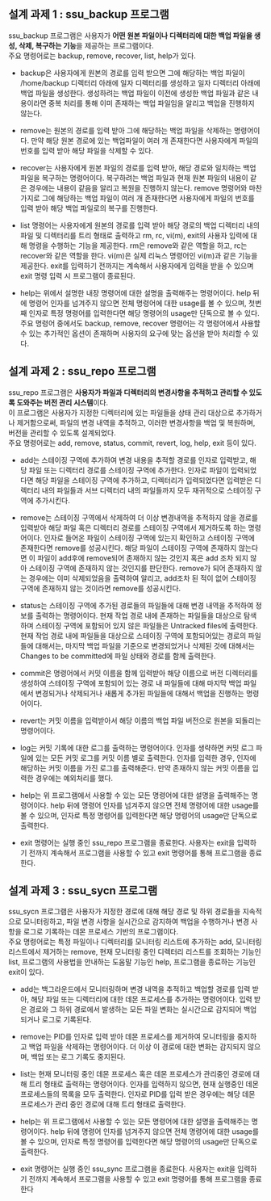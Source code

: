 ## 설계 과제 1 : ssu_backup 프로그램
ssu_backup 프로그램은 사용자가 **어떤 원본 파일이나 디렉터리에 대한 백업 파일을 생성, 삭제, 복구하는 기능**을 제공하는 프로그램이다.  
주요 명령어로는 backup, remove, recover, list, help가 있다.

- backup은 사용자에게 원본의 경로를 입력 받으면 그에 해당하는 백업 파일이 /home/backup 디렉터리 아래에 일자 디렉터리를 생성하고 일자 디렉터리 아래에 백업 파일을 생성한다. 생성하려는 백업 파일이 이전에 생성한 백업 파일과 같은 내용이라면 중복 처리를 통해 이미 존재하는 백업 파일임을 알리고 백업을 진행하지 않는다.

- remove는 원본의 경로를 입력 받아 그에 해당하는 백업 파일을 삭제하는 명령어이다. 만약 해당 원본 경로에 있는 백업파일이 여러 개 존재한다면 사용자에게 파일의 번호를 입력 받아 해당 파일을 삭제할 수 있다.
- recover는 사용자에게 원본 파일의 경로를 입력 받아, 해당 경로와 일치하는 백업 파일을 복구하는 명령어이다. 복구하려는 백업 파일과 현재 원본 파일의 내용이 같은 경우에는 내용이 같음을 알리고 복원을 진행하지 않는다. remove 명령어와 마찬가지로 그에 해당하는 백업 파일이 여러 개 존재한다면 사용자에게 파일의 번호를 입력 받아 해당 백업 파일로의 복구를 진행한다.
- list 명령어는 사용자에게 원본의 경로를 입력 받아 해당 경로의 백업 디렉터리 내의 파일 및 디렉터리를 트리 형태로 출력하고 rm, rc, vi(m), exit의 사용자 입력에 대해 명령을 수행하는 기능을 제공한다. rm은 remove와 같은 역할을 하고, rc는 recover와 같은 역할을 한다. vi(m)은 실제 리눅스 명령어인 vi(m)과 같은 기능을 제공한다. exit를 입력하기 전까지는 계속해서 사용자에게 입력을 받을 수 있으며 exit 명령 입력 시 프로그램이 종료된다.
- help는 위에서 설명한 내장 명령어에 대한 설명을 출력해주는 명령어이다. help 뒤에 명령어 인자를 넘겨주지 않으면 전체 명령어에 대한 usage를 볼 수 있으며, 첫번째 인자로 특정 명령어를 입력한다면 해당 명령어의 usage만 단독으로 볼 수 있다.
주요 명령어 중에서도 backup, remove, recover 명령어는 각 명령어에서 사용할 수 있는 추가적인 옵션이 존재하며 사용자의 요구에 맞는 옵션을 받아 처리할 수 있다.

## 설계 과제 2 : ssu_repo 프로그램
ssu_repo 프로그램은 **사용자가 파일과 디렉터리의 변경사항을 추적하고 관리할 수 있도록 도와주는 버전 관리 시스템**이다.  
이 프로그램은 사용자가 지정한 디렉터리에 있는 파일들을 상태 관리 대상으로 추가하거나 제거함으로써, 파일의 변경 내역을 추적하고, 이러한 변경사항을 백업 및 복원하며, 버전을 관리할 수 있도록 설계되었다.  
주요 명령어로는 add, remove, status, commit, revert, log, help, exit 등이 있다.

- add는 스테이징 구역에 추가하여 변경 내용을 추적할 경로를 인자로 입력받고, 해당 파일 또는 디렉터리 경로를 스테이징 구역에 추가한다. 인자로 파일이 입력되었다면 해당 파일을 스테이징 구역에 추가하고, 디렉터리가 입력되었다면 입력받은 디렉터리 내의 파일들과 서브 디렉터리 내의 파일들까지 모두 재귀적으로 스테이징 구역에 추가시킨다.

- remove는 스테이징 구역에서 삭제하여 더 이상 변경내역을 추적하지 않을 경로를 입력받아 해당 파일 혹은 디렉터리 경로를 스테이징 구역에서 제거하도록 하는 명령어이다. 인자로 들어온 파일이 스테이징 구역에 있는지 확인하고 스테이징 구역에 존재한다면 remove를 성공시킨다. 해당 파일이 스테이징 구역에 존재하지 않는다면 이 파일이 add후에 remove되어 존재하지 않는 것인지 혹은 add 조차 되지 않아 스테이징 구역에 존재하지 않는 것인지를 판단한다. remove가 되어 존재하지 않는 경우에는 이미 삭제되었음을 출력하여 알리고, add조차 된 적이 없어 스테이징 구역에 존재하지 않는 것이라면 remove를 성공시킨다.
- status는 스테이징 구역에 추가된 경로들의 파일들에 대해 변경 내역을 추적하여 정보를 출력하는 명령어이다. 현재 작업 경로 내에 존재하는 파일들을 대상으로 탐색하며 스테이징 구역에 포함되어 있지 않은 파일들은 Untracked files에 출력한다. 현재 작업 경로 내에 파일들을 대상으로 스테이징 구역에 포함되어있는 경로의 파일들에 대해서는, 마지막 백업 파일을 기준으로 변경되었거나 삭제된 것에 대해서는 Changes to be committed에 파일 상태와 경로를 함께 출력한다.
- commit은 명령어에서 커밋 이름을 함께 입력받아 해당 이름으로 버전 디렉터리를 생성하여 스테이징 구역에 포함되어 있는 경로 내 파일들에 대해 마지막 백업 파일에서 변경되거나 삭제되거나 새롭게 추가된 파일들에 대해서 백업을 진행하는 명령어이다.
- revert는 커밋 이름을 입력받아서 해당 이름의 백업 파일 버전으로 원본을 되돌리는 명령어이다.
- log는 커밋 기록에 대한 로그를 출력하는 명령어이다. 인자를 생략하면 커밋 로그 파일에 있는 모든 커밋 로그를 커밋 이름 별로 출력한다. 인자를 입력한 경우, 인자에 해당하는 커밋 이름을 가진 로그를 출력해준다. 만약 존재하지 않는 커밋 이름을 입력한 경우에는 예외처리를 했다. 
- help는 위 프로그램에서 사용할 수 있는 모든 명령어에 대한 설명을 출력해주는 명령어이다. help 뒤에 명령어 인자를 넘겨주지 않으면 전체 명령어에 대한 usage를 볼 수 있으며, 인자로 특정 명령어를 입력한다면 해당 명령어의 usage만 단독으로 출력한다. 
- exit 명령어는 실행 중인 ssu_repo 프로그램을 종료한다. 사용자는 exit을 입력하기 전까지 계속해서 프로그램을 사용할 수 있고 exit 명령어를 통해 프로그램을 종료한다.

## 설계 과제 3 : ssu_sycn 프로그램
ssu_sycn 프로그램은 사용자가 지정한 경로에 대해 해당 경로 및 하위 경로들을 지속적으로 모니터링하고, 파일 변경 사항을 실시간으로 감지하여 백업을 수행하거나 변경 사항을 로그로 기록하는 데몬 프로세스 기반의 프로그램이다.  
주요 명령어로는 특정 파일이나 디렉터리를 모니터링 리스트에 추가하는 add, 모니터링 리스트에서 제거하는 remove, 현재 모니터링 중인 디렉터리 리스트를 조회하는 기능인 list, 프로그램의 사용법을 안내하는 도움말 기능인 help, 프로그램을 종료하는 기능인 exit이 있다. 
- add는 백그라운드에서 모니터링하며 변경 내역을 추적하고 백업할 경로를 입력 받아, 해당 파일 또는 디렉터리에 대한 데몬 프로세스를 추가하는 명령어이다. 입력 받은 경로와 그 하위 경로에서 발생하는 모든 파일 변화는 실시간으로 감지되어 백업되거나 로그로 기록된다.

- remove는 PID를 인자로 입력 받아 데몬 프로세스를 제거하여 모니터링을 중지하고 백업 파일을 삭제하는 명령어이다. 더 이상 이 경로에 대한 변화는 감지되지 않으며, 백업 또는 로그 기록도 중지된다.
- list는 현재 모니터링 중인 데몬 프로세스 혹은 데몬 프로세스가 관리중인 경로에 대해 트리 형태로 출력하는 명령어이다. 인자를 입력하지 않으면, 현재 실행중인 데몬 프로세스들의 목록을 모두 출력한다. 인자로 PID를 입력 받은 경우에는 해당 데몬 프로세스가 관리 중인 경로에 대해 트리 형태로 출력한다.
- help는 위 프로그램에서 사용할 수 있는 모든 명령어에 대한 설명을 출력해주는 명령어이다. help 뒤에 명령어 인자를 넘겨주지 않으면 전체 명령어에 대한 usage를 볼 수 있으며, 인자로 특정 명령어를 입력한다면 해당 명령어의 usage만 단독으로 출력한다. 
- exit 명령어는 실행 중인 ssu_sync 프로그램을 종료한다. 사용자는 exit을 입력하기 전까지 계속해서 프로그램을 사용할 수 있고 exit 명령어를 통해 프로그램을 종료한다

